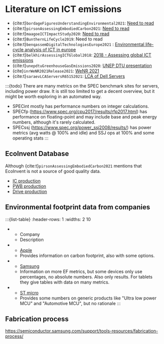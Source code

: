 # Literature on ICT emissions

* {cite:t}`bordageFiguresUnderstandingEnvironmental2021`: [Need to read](./bordageFiguresUnderstandingEnvironmental2021.md)
* {cite:t}`pirsonAssessingEmbodiedCarbon2021`: [Need to read](./pirsonAssessingEmbodiedCarbon2021.md)
* {cite:t}`maagoeICTImpactStudy2020`: [Need to read](./maagoeICTImpactStudy2020.md)
* {cite:t}`BunthernLifeCycle2019`: Need to read
* {cite:t}`benqassemDigitalTechnologiesEurope2021` : [Environmental life-cycle analysis of ICT in europe](./benqassemDigitalTechnologiesEurope2021.md)
* {cite:t}`belkhirAssessingICTGlobal2018`: [2018 - Assessing global ICT emissions](./belkhirAssessingICTGlobal2018.md)
* {cite:t}`unepdtuGreenhouseGasEmissions2020`: [UNEP DTU presentation](./unepdtuGreenhouseGasEmissions2020.md)
* {cite}`inrWeNR2021Release2021`: [WeNR 2021](./inrWeNR2021Release2021.md)
* {cite:t}`saraevLCAServersR65152021`: [LCA of Dell Servers](./saraevLCAServersR65152021.md)

:::{todo} 
There are many metrics on the SPEC benchmark sites for servers, including power
draw. It is still too limited to get a decent overview, but it might be worth
exploring in an automated way.

* SPECint mostly has performance numbers on integer calculations.
* SPECfp (https://www.spec.org/cpu2017/results/rfp2017.html) has performance on floating-point and may include base and peak energy numbers, although it's rarely calculated.
* SPECssj (https://www.spec.org/power_ssj2008/results/) has power metrics (avg watts @ 100% and idle) and SSJ ops at 100% and some operating stats
:::

## EcoInvent Database

Although {cite:t}`pirsonAssessingEmbodiedCarbon2021` mentions that EcoInvent is not a source of good quality data.

* [IC production](https://ecoquery.ecoinvent.org/3.9.1/cutoff/search?query=integrated+circuit+production&currentPage=1&pageSize=50&sector=Electronics)
* [PWB production](https://ecoquery.ecoinvent.org/3.9.1/cutoff/search?query=printed+wiring+board+production&currentPage=1&pageSize=50&sector=Electronics)
* [Drive production](https://ecoquery.ecoinvent.org/3.9.1/cutoff/search?query=drive+production&currentPage=1&pageSize=50&sector=Electronics)

## Environmental footprint data from companies

:::{list-table}
   :header-rows: 1
  :widths: 2 10
* - Company
  - Description
* - [Apple](https://www.apple.com/environment)
  - Provides information on carbon footprint, also with some options.
* - [Samsung](https://www.samsung.com/global/sustainability/digital-library/policy-document/)
  - Information on more EF metrics, but some devices only use percentages, no
    absolute numbers. Also only results. For tablets they give tables with data on
    many metrics. 
* - [ST micro](https://www.st.com/content/st_com/en/about/st_approach_to_sustainability/sustainability-priorities/sustainable-technology/eco-design/footprint-of-an-ultra-low-power-mcu.html)
  - Provides some numbers on generic products like "Ultra low power MCU" and "Automotive MCU", but no rationale
:::

## Fabrication process

https://semiconductor.samsung.com/support/tools-resources/fabrication-process/


